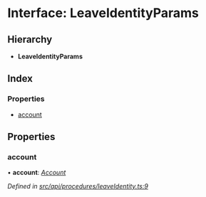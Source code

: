 # Interface: LeaveIdentityParams

## Hierarchy

* **LeaveIdentityParams**

## Index

### Properties

* [account](leaveidentityparams.md#account)

## Properties

###  account

• **account**: *[Account](../classes/account.md)*

*Defined in [src/api/procedures/leaveIdentity.ts:9](https://github.com/PolymathNetwork/polymesh-sdk/blob/2a4e4111/src/api/procedures/leaveIdentity.ts#L9)*
